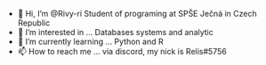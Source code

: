 - 👋 Hi, I’m @Rivy-ri Student of programing at SPŠE Ječná in Czech Republic
- 👀 I’m interested in ... Databases systems and analytic
- 🌱 I’m currently learning ... Python and R 
- 📫 How to reach me ... via discord, my nick is Relis#5756

